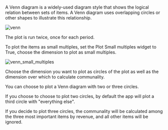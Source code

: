 A Venn diagram is a widely-used diagram style that shows the logical relation between sets of items. A Venn diagram uses overlapping circles or other shapes to illustrate this relationship. 

![venn](assets/images/venn-16842600314071.png)

The plot is run twice, once for each period.

To plot the items as small multiples, set the Plot Small multiples widget to True, choose the dimension to plot as small multiples. 

![venn_small_multiples](assets/images/venn_small_multiples-16842600425972.png)



Choose the dimension you want to plot as circles of the plot as well as the dimension over which to calculate communality. 

You can choose to plot a Venn diagram with two or three circles.

If you choose to choose to plot two circles, by default the app will plot a third circle with "everything else".   

If you decide to plot three circles, the communality will be calculated among the three most important items by revenue, and all other items will be ignored.   



